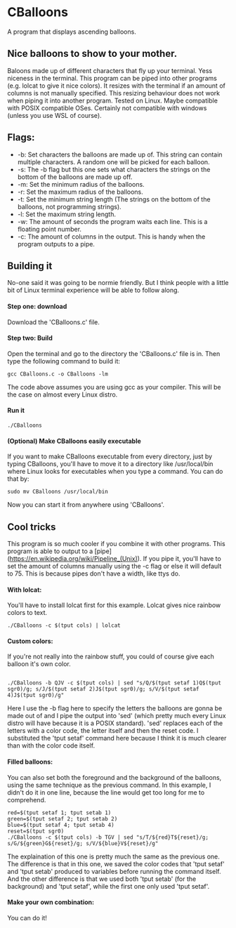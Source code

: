 # CBalloons
A program that displays ascending balloons.


## Nice balloons to show to your mother.
Baloons made up of different characters that fly up your terminal. Yess niceness in the terminal.
This program can be piped into other programs (e.g. lolcat to give it nice colors). It resizes with the terminal if an amount of columns is not manually specified. This resizing behaviour does not work when piping it into another program.
Tested on Linux. Maybe compatible with POSIX compatible OSes. Certainly not compatible with windows (unless you use WSL of course).




## Flags:
  - -b:   Set characters the balloons are made up of. This string can contain multiple characters. A random one will be picked for each balloon.
  - -s:   The -b flag but this one sets what characters the strings on the bottom of the balloons are made up off.
  - -m:   Set the minimum radius of the balloons.
  - -r:   Set the maximum radius of the balloons.
  - -t:   Set the minimum string length (The strings on the bottom of the balloons, not programming strings).
  - -l:   Set the maximum string length.
  - -w:   The amount of seconds the program waits each line. This is a floating point number.
  - -c:   The amount of columns in the output. This is handy when the program outputs to a pipe.


## Building it
No-one said it was going to be normie friendly. But I think people with a little bit of Linux terminal experience will be able to follow along.
#### Step one: download
Download the 'CBalloons.c' file.
#### Step two: Build
Open the terminal and go to the directory the 'CBalloons.c' file is in. Then type the following command to build it:
```shell
gcc CBalloons.c -o CBalloons -lm
```
The code above assumes you are using gcc as your compiler. This will be the case on almost every Linux distro.
#### Run it
```shell
./CBalloons
```
#### (Optional) Make CBalloons easily executable
If you want to make CBalloons executable from every directory, just by typing CBalloons, you'll have to move it to a directory like /usr/local/bin where Linux looks for executables when you type a command. You can do that by:
```shell
sudo mv CBalloons /usr/local/bin
```
Now you can start it from anywhere using 'CBalloons'.

## Cool tricks
This program is so much cooler if you combine it with other programs. This program is able to output to a [pipe] (https://en.wikipedia.org/wiki/Pipeline_(Unix)). If you pipe it, you'll have to set the amount of columns manually using the -c flag or else it will default to 75. This is because pipes don't have a width, like ttys do.

#### With lolcat:
You'll have to install lolcat first for this example. Lolcat gives nice rainbow colors to text.
```shell
./CBalloons -c $(tput cols) | lolcat
```

#### Custom colors:
If you're not really into the rainbow stuff, you could of course give each balloon it's own color.
```shell

./CBalloons -b QJV -c $(tput cols) | sed "s/Q/$(tput setaf 1)Q$(tput sgr0)/g; s/J/$(tput setaf 2)J$(tput sgr0)/g; s/V/$(tput setaf 4)J$(tput sgr0)/g"
```
Here I use the -b flag here to specify the letters the balloons are gonna be made out of and I pipe the output into 'sed' (which pretty much every Linux distro will have because it is a POSIX standard). 'sed' replaces each of the letters with a color code, the letter itself and then the reset code. I substituted the 'tput setaf' command here because I think it is much clearer than with the color code itself.

#### Filled balloons:
You can also set both the foreground and the background of the balloons, using the same technique as the previous command. In this example, I didn't do it in one line, because the line would get too long for me to comprehend.
```shell
red=$(tput setaf 1; tput setab 1)
green=$(tput setaf 2; tput setab 2)
blue=$(tput setaf 4; tput setab 4)
reset=$(tput sgr0)
./CBalloons -c $(tput cols) -b TGV | sed "s/T/${red}T${reset}/g; s/G/${green}G${reset}/g; s/V/${blue}V${reset}/g"
```
The explaination of this one is pretty much the same as the previous one. The difference is that in this one, we saved the color codes that 'tput setaf' and 'tput setab' produced to variables before running the command itself. And the other difference is that we used both 'tput setab' (for the background) and 'tput setaf', while the first one only used 'tput setaf'.

#### Make your own combination:
You can do it!
